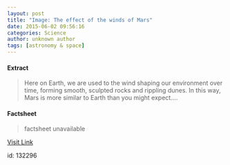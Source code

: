 ```yaml
---
layout: post
title: "Image: The effect of the winds of Mars"
date: 2015-06-02 09:56:16
categories: Science
author: unknown author
tags: [astronomy & space]
---
```



#### Extract
>Here on Earth, we are used to the wind shaping our environment over time, forming smooth, sculpted rocks and rippling dunes. In this way, Mars is more similar to Earth than you might expect....

#### Factsheet
>factsheet unavailable

[Visit Link](http://phys.org/news352443370.html)

id:  132296


